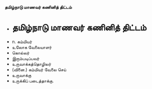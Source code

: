 **தமிழ்நாடு மாணவர் கணினித் திட்டம்**
- # தமிழ்நாடு மாணவர் கணினித் திட்டம்
- n. கம்மியர்
- உலோக வேலையாளர்
- கொல்லர்
- இரும்படிப்பவர்
- உருவாக்கத்தொழிலர்
- (வினை.) கம்மியர் வேலை செய்
- உருவாக்கு
- உருக்கிப் படைத்தாக்கு.

